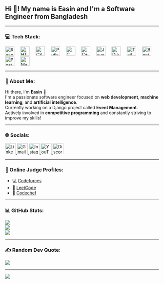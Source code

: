<h2 align="left">Hi 👋! My name is Easin and I'm a Software Engineer from Bangladesh</h2>

---

### 💻 Tech Stack:
<div align="left">
  <img src="https://cdn.jsdelivr.net/gh/devicons/devicon/icons/react/react-original.svg" height="30" alt="React" />
  <img width="12" />
  <img src="https://cdn.jsdelivr.net/gh/devicons/devicon/icons/html5/html5-original.svg" height="30" alt="HTML5" />
  <img width="12" />
  <img src="https://cdn.jsdelivr.net/gh/devicons/devicon/icons/css3/css3-original.svg" height="30" alt="CSS3" />
  <img width="12" />
  <img src="https://cdn.jsdelivr.net/gh/devicons/devicon/icons/python/python-original.svg" height="30" alt="Python" />
  <img width="12" />
  <img src="https://skillicons.dev/icons?i=c" height="30" alt="C" />
  <img width="12" />
  <img src="https://skillicons.dev/icons?i=cpp" height="30" alt="C++" />
  <img width="12" />
  <img src="https://skillicons.dev/icons?i=java" height="30" alt="Java" />
  <img width="12" />
  <img src="https://skillicons.dev/icons?i=django" height="30" alt="Django" />
  <img width="12" />
  <img src="https://skillicons.dev/icons?i=tailwind" height="30" alt="Tailwind CSS" />
  <img width="12" />
  <img src="https://skillicons.dev/icons?i=bootstrap" height="30" alt="Bootstrap" />
  <img width="12" />
  <img src="https://cdn.jsdelivr.net/gh/devicons/devicon/icons/postgresql/postgresql-original.svg" height="30" alt="PostgreSQL" />
  <img width="12" />
  <img src="https://cdn.jsdelivr.net/gh/devicons/devicon/icons/mysql/mysql-original.svg" height="30" alt="MySQL" />
</div>

---

### 💫 About Me:
Hi there, I'm **Easin** 👋  
I'm a passionate software engineer focused on **web development**, **machine learning**, and **artificial intelligence**.  
Currently working on a Django project called **Event Management**.  
Actively involved in **competitive programming** and constantly striving to improve my skills!

---

### 🌐 Socials:
<div align="left">
  <a href="https://www.linkedin.com/in/easin2050" target="_blank">
    <img src="https://img.shields.io/static/v1?message=LinkedIn&logo=linkedin&label=&color=0077B5&logoColor=white&labelColor=&style=for-the-badge" height="35" alt="LinkedIn" />
  </a>
  <a href="mailto:easin562050@gmail.com">
    <img src="https://img.shields.io/static/v1?message=Gmail&logo=gmail&label=&color=D14836&logoColor=white&labelColor=&style=for-the-badge" height="35" alt="Gmail" />
  </a>
  <a href="https://www.instagram.com/" target="_blank">
    <img src="https://img.shields.io/static/v1?message=Instagram&logo=instagram&label=&color=E4405F&logoColor=white&labelColor=&style=for-the-badge" height="35" alt="Instagram" />
  </a>
  <a href="https://www.youtube.com/" target="_blank">
    <img src="https://img.shields.io/static/v1?message=YouTube&logo=youtube&label=&color=FF0000&logoColor=white&labelColor=&style=for-the-badge" height="35" alt="YouTube" />
  </a>
  <a href="https://discord.com/" target="_blank">
    <img src="https://img.shields.io/static/v1?message=Discord&logo=discord&label=&color=7289DA&logoColor=white&labelColor=&style=for-the-badge" height="35" alt="Discord" />
  </a>
</div>

---

### 🧠 Online Judge Profiles:
- 💻 [Codeforces](https://codeforces.com/profile/Easin2050)  
- 🧮 [LeetCode](https://leetcode.com/Easin2050)  
- 🔢 [Codechef](https://www.codechef.com/Easin2050)  


---

### 📊 GitHub Stats:
![](https://github-readme-stats.vercel.app/api?username=Easin2050&theme=dark&hide_border=false&include_all_commits=false&count_private=false)<br/>
![](https://nirzak-streak-stats.vercel.app/?user=Easin2050&theme=dark&hide_border=false)<br/>
![](https://github-readme-stats.vercel.app/api/top-langs/?username=Easin2050&theme=dark&hide_border=false&layout=compact)

---

### ✍️ Random Dev Quote:
![](https://quotes-github-readme.vercel.app/api?type=horizontal&theme=radical)

---

[![](https://visitcount.itsvg.in/api?id=Easin2050&icon=0&color=0)](https://visitcount.itsvg.in)

<!-- Proudly created with GPRM ( https://gprm.itsvg.in ) -->

